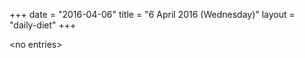 +++
date = "2016-04-06"
title = "6 April 2016 (Wednesday)"
layout = "daily-diet"
+++


\<no entries\>
